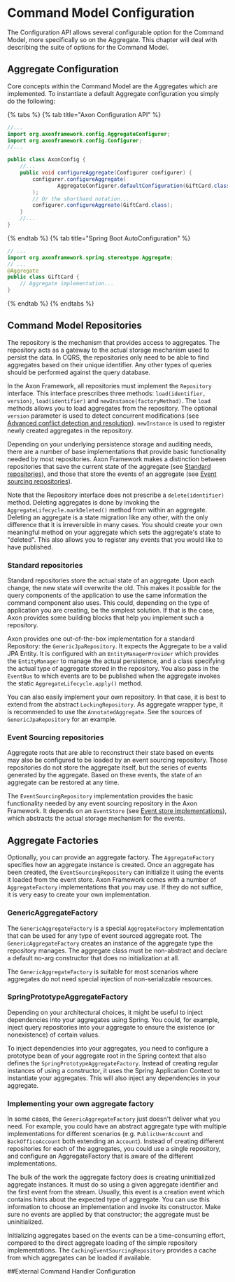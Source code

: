 # Command Model Configuration

The Configuration API allows several configurable option for the Command Model, more specifically so on the Aggregate.
This chapter will deal with describing the suite of options for the Command Model.

## Aggregate Configuration

Core concepts within the Command Model are the Aggregates which are implemented.
To instantiate a default Aggregate configuration you simply do the following:

{% tabs %}
{% tab title="Axon Configuration API" %}
```java
//...
import org.axonframework.config.AggregateConfigurer;
import org.axonframework.config.Configurer;
//...

public class AxonConfig {
    //... 
    public void configureAggregate(Configurer configurer) {
        configurer.configureAggregate(
                AggregateConfigurer.defaultConfiguration(GiftCard.class)
        );
        // Or the shorthand notation...
        configurer.configureAggreate(GiftCard.class);
    }
    //...
}

```
{% endtab %}
{% tab title="Spring Boot AutoConfiguration" %}
```java
// ...
import org.axonframework.spring.stereotype.Aggregate;
// ...
@Aggregate
public class GiftCard {
    // Aggregate implementation...
}
```
{% endtab %}
{% endtabs %}

## Command Model Repositories

The repository is the mechanism that provides access to aggregates. The repository acts as a gateway to the actual storage mechanism used to persist the data. In CQRS, the repositories only need to be able to find aggregates based on their unique identifier. Any other types of queries should be performed against the query database.

In the Axon Framework, all repositories must implement the `Repository` interface. This interface prescribes three methods: `load(identifier, version)`, `load(identifier)` and `newInstance(factoryMethod)`. The `load` methods allows you to load aggregates from the repository. The optional `version` parameter is used to detect concurrent modifications \(see [Advanced conflict detection and resolution](/implementing-domain-logic/conflict-resolution)\). `newInstance` is used to register newly created aggregates in the repository.

Depending on your underlying persistence storage and auditing needs, there are a number of base implementations that provide basic functionality needed by most repositories. Axon Framework makes a distinction between repositories that save the current state of the aggregate \(see [Standard repositories](#standard-repositories)\), and those that store the events of an aggregate \(see [Event sourcing repositories](#event-sourcing-repositories)\).

Note that the Repository interface does not prescribe a `delete(identifier)` method. Deleting aggregates is done by invoking the `AggregateLifecycle.markDeleted()` method from within an aggregate. Deleting an aggregate is a state migration like any other, with the only difference that it is irreversible in many cases. You should create your own meaningful method on your aggregate which sets the aggregate's state to "deleted". This also allows you to register any events that you would like to have published.

### Standard repositories

Standard repositories store the actual state of an aggregate. Upon each change, the new state will overwrite the old. This makes it possible for the query components of the application to use the same information the command component also uses. This could, depending on the type of application you are creating, be the simplest solution. If that is the case, Axon provides some building blocks that help you implement such a repository.

Axon provides one out-of-the-box implementation for a standard Repository: the `GenericJpaRepository`. It expects the Aggregate to be a valid JPA Entity. It is configured with an `EntityManagerProvider` which provides the `EntityManager` to manage the actual persistence, and a class specifying the actual type of aggregate stored in the repository. You also pass in the `EventBus` to which events are to be published when the aggregate invokes the static `AggregateLifecycle.apply()` method.

You can also easily implement your own repository. In that case, it is best to extend from the abstract `LockingRepository`. As aggregate wrapper type, it is recommended to use the `AnnotatedAggregate`. See the sources of `GenericJpaRepository` for an example.

### Event Sourcing repositories

Aggregate roots that are able to reconstruct their state based on events may also be configured to be loaded by an event sourcing repository. Those repositories do not store the aggregate itself, but the series of events generated by the aggregate. Based on these events, the state of an aggregate can be restored at any time.

The `EventSourcingRepository` implementation provides the basic functionality needed by any event sourcing repository in the Axon Framework. It depends on an `EventStore` \(see [Event store implementations](/configuring-infrastructure-components/event-processing/event-bus-and-event-store.md#event-store)\), which abstracts the actual storage mechanism for the events.

## Aggregate Factories

Optionally, you can provide an aggregate factory. The `AggregateFactory` specifies how an aggregate instance is created. Once an aggregate has been created, the `EventSourcingRepository` can initialize it using the events it loaded from the event store. Axon Framework comes with a number of `AggregateFactory` implementations that you may use. If they do not suffice, it is very easy to create your own implementation.

### GenericAggregateFactory

The `GenericAggregateFactory` is a special `AggregateFactory` implementation that can be used for any type of event sourced aggregate root. The `GenericAggregateFactory` creates an instance of the aggregate type the repository manages. The aggregate class must be non-abstract and declare a default no-arg constructor that does no initialization at all.

The `GenericAggregateFactory` is suitable for most scenarios where aggregates do not need special injection of non-serializable resources.

### SpringPrototypeAggregateFactory

Depending on your architectural choices, it might be useful to inject dependencies into your aggregates using Spring. You could, for example, inject query repositories into your aggregate to ensure the existence \(or nonexistence\) of certain values.

To inject dependencies into your aggregates, you need to configure a prototype bean of your aggregate root in the Spring context that also defines the `SpringPrototypeAggregateFactory`. Instead of creating regular instances of using a constructor, it uses the Spring Application Context to instantiate your aggregates. This will also inject any dependencies in your aggregate.

### Implementing your own aggregate factory

In some cases, the `GenericAggregateFactory` just doesn't deliver what you need. For example, you could have an abstract aggregate type with multiple implementations for different scenarios \(e.g. `PublicUserAccount` and `BackOfficeAccount` both extending an `Account`\). Instead of creating different repositories for each of the aggregates, you could use a single repository, and configure an AggregateFactory that is aware of the different implementations.

The bulk of the work the aggregate factory does is creating uninitialized aggregate instances. It must do so using a given aggregate identifier and the first event from the stream. Usually, this event is a creation event which contains hints about the expected type of aggregate. You can use this information to choose an implementation and invoke its constructor. Make sure no events are applied by that constructor; the aggregate must be uninitialized.

Initializing aggregates based on the events can be a time-consuming effort, compared to the direct aggregate loading of the simple repository implementations. The `CachingEventSourcingRepository` provides a cache from which aggregates can be loaded if available.

##External Command Handler Configuration
